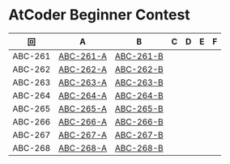 # AtCoder Beginner Contest

| 回 | A | B | C | D | E | F |
|:---:|:---:|:---:|:---:|:---:|:---:|:---:|
| ABC-261 | [ABC-261-A](ABC-261-A.py) | [ABC-261-B](ABC-261-B.py) |  |  |  |  |
| ABC-262 | [ABC-262-A](ABC-262-A.py) | [ABC-262-B](ABC-262-B.py) |  |  |  |  |
| ABC-263 | [ABC-263-A](ABC-263-A.py) | [ABC-263-B](ABC-263-B.py) |  |  |  |  |
| ABC-264 | [ABC-264-A](ABC-264-A.py) | [ABC-264-B](ABC-264-B.py) |  |  |  |  |
| ABC-265 | [ABC-265-A](ABC-265-A.py) | [ABC-265-B](ABC-265-B.py) |  |  |  |  |
| ABC-266 | [ABC-266-A](ABC-266-A.py) | [ABC-266-B](ABC-266-B.py) |  |  |  |  |
| ABC-267 | [ABC-267-A](ABC-267-A.py) | [ABC-267-B](ABC-267-B.py) |  |  |  |  |
| ABC-268 | [ABC-268-A](ABC-268-A.py) | [ABC-268-B](ABC-268-B.py) |  |  |  |  |
